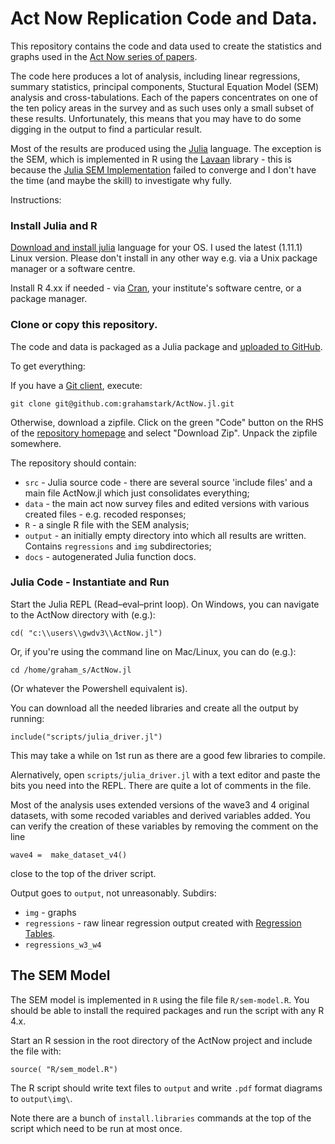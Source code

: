 # Act Now Replication Code and Data.

This repository contains the code and data used to create the statistics and graphs used in the [Act Now series of papers](). 

The code here produces a lot of analysis, including linear regressions, summary statistics, principal components, Stuctural Equation Model (SEM) analysis and cross-tabulations. Each of the papers concentrates on one of the ten policy areas in the survey and as such uses only a small subset of these results. Unfortunately, this means that you may have to do some digging in the output to find a particular result.

Most of the results are produced using the [Julia](https://julialang.org/) language. The exception is the SEM, which is implemented in R using the [Lavaan](https://cran.r-project.org/web/packages/lavaan/index.html) library - this is because the [Julia SEM Implementation](https://structuralequationmodels.github.io/StructuralEquationModels.jl/stable/) failed to converge and I don't have the time (and maybe the skill) to investigate why fully.

Instructions:

### Install Julia and R

[Download and install julia](https://julialang.org/downloads) language for your OS. I used the latest (1.11.1) Linux version. Please don't install in any other way e.g. via a Unix package manager or a software centre.

Install R 4.xx if needed - via [Cran](https://cran.r-project.org/), your institute's software centre, or a package manager.

### Clone or copy this repository. 

The code and data is packaged as a Julia package and [uploaded to GitHub](https://github.com:grahamstark/ActNow.jl).

To get everything:

If you have a [Git client](https://git-scm.com/downloads), execute:

    git clone git@github.com:grahamstark/ActNow.jl.git

Otherwise, download a zipfile. Click on the green "Code" button on the RHS of the [repository homepage](https://github.com:grahamstark/ActNow.jl) and select "Download Zip". Unpack the zipfile somewhere.

The repository should contain:

* `src` - Julia source code - there are several source 'include files' and a main file ActNow.jl which just consolidates everything;
* `data` - the main act now survey files and edited versions with various created files - e.g. recoded responses;
* `R` - a single R file with the SEM analysis;
* `output` - an initially empty directory into which all results are written. Contains `regressions` and `img` subdirectories;
* `docs` - autogenerated Julia function docs.

### Julia Code - Instantiate and Run
  
Start the Julia REPL (Read–eval–print loop). On Windows, you can navigate to the ActNow directory with (e.g.):

    cd( "c:\\users\\gwdv3\\ActNow.jl")

Or, if you're using the command line on Mac/Linux, you can do (e.g.):

    cd /home/graham_s/ActNow.jl

(Or whatever the Powershell equivalent is).   

You can download all the needed libraries and create all the output by running:

    include("scripts/julia_driver.jl")

This may take a while on 1st run as there are a good few libraries to compile.

Alernatively, open `scripts/julia_driver.jl` with a text editor and paste the bits you need into the REPL. There are quite a lot of comments in the file.

Most of the analysis uses extended versions of the wave3 and 4 original datasets, with some recoded variables and derived variables added. You can verify the creation of these variables by removing the comment on the line 

    wave4 =  make_dataset_v4()

close to the top of the driver script.

Output goes to `output`, not unreasonably. Subdirs:

* `img` - graphs
* `regressions` - raw linear regression output created with [Regression Tables](https://github.com/jmboehm/RegressionTables.jl).
* `regressions_w3_w4`

## The SEM Model

The SEM model is implemented in `R` using the file file `R/sem-model.R`. You should be able to install the required packages and run the script with any R 4.x. 

Start an R session in the root directory of the ActNow project and include the file with:

    source( "R/sem_model.R")

The R script should write text files to `output` and write `.pdf` format diagrams to `output\img\`. 

Note there are a bunch of `install.libraries` commands at the top of the script which need to be run at most once. 







